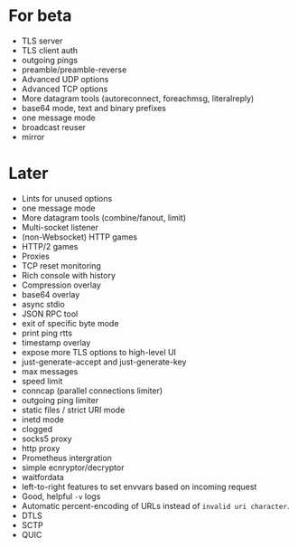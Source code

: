 # For beta

* TLS server
* TLS client auth
* outgoing pings
* preamble/preamble-reverse
* Advanced UDP options
* Advanced TCP options
* More datagram tools (autoreconnect, foreachmsg, literalreply)
* base64 mode, text and binary prefixes
* one message mode
* broadcast reuser
* mirror

# Later

* Lints for unused options
* one message mode
* More datagram tools (combine/fanout, limit)
* Multi-socket listener
* (non-Websocket) HTTP games
* HTTP/2 games
* Proxies
* TCP reset monitoring
* Rich console with history
* Compression overlay
* base64 overlay
* async stdio
* JSON RPC tool
* exit of specific byte mode
* print ping rtts
* timestamp overlay
* expose more TLS options to high-level UI
* just-generate-accept and just-generate-key
* max messages
* speed limit
* conncap (parallel connections limiter)
* outgoing ping limiter
* static files / strict URI mode
* inetd mode
* clogged
* socks5 proxy
* http proxy
* Prometheus intergration
* simple ecnryptor/decryptor
* waitfordata
* left-to-right features to set envvars based on incoming request
* Good, helpful `-v` logs
* Automatic percent-encoding of URLs instead of `invalid uri character`.
* DTLS
* SCTP
* QUIC
